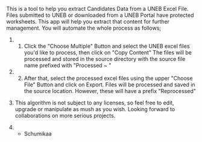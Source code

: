 This is a tool to help you extract Candidates Data from a UNEB Excel File. Files submitted to UNEB or downloaded from a UNEB Portal have protected worksheets. This app will help you extract that content for further management.
You will automate the whole process as follows;
1. 1. Click the "Choose Multiple" Button and select the UNEB excel files you'd like to process, then click on "Copy Content" The files will be processed and stored in the source directory with the source file name prefixed with "Processed ~ "
2. 2. After that, select the processed excel files using the upper "Choose File" Button and click on Export. Files will be processed and saved in the source location. However, these will have a prefix "Reprocessed"
3. This algorithm is not subject to any licenses, so feel free to edit, upgrade or manipulate as mush as you wish. Looking forward to collaborations on more serious projects.

4. - Schumikaa
